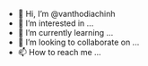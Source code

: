 - 👋 Hi, I’m @vanthodiachinh
- 👀 I’m interested in ...
- 🌱 I’m currently learning ...
- 💞️ I’m looking to collaborate on ...
- 📫 How to reach me ...

<!---
vanthodiachinh/vanthodiachinh is a ✨ special ✨ repository because its `README.md` (this file) appears on your GitHub profile.
You can click the Preview link to take a look at your changes.
--->
